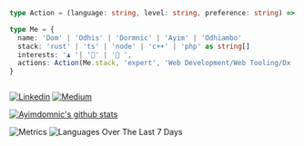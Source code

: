 

```ts
type Action = (language: string, level: string, preference: string) => string

type Me = {
  name: 'Dom' | 'Odhis' | 'Dormnic' | 'Ayim' | 'Odhiambo'
  stack: 'rust' | 'ts' | 'node' | 'c++' | 'php' as string[]
  interests: '♟ '| '🏀' | '🥘 ',
  actions: Action(Me.stack, 'expert', 'Web Development/Web Tooling/Dx ')
}



```

[![Linkedin](https://img.shields.io/badge/LinkedIn-blue.svg?style=for-the-badge&logo=linkedin)](https://www.linkedin.com/in/ayimdom/)
[![Medium](https://img.shields.io/badge/medium-black.svg?style=for-the-badge&logo=medium)](https://medium.com/@ayimdomnic)

[![Ayimdomnic's github stats](https://github-readme-stats.vercel.app/api?username=ayimdomnic&count_private=true&show_icons=true&theme=radical)](https://github.com/ayimdomnic/) 

![Metrics](https://metrics.lecoq.io/ayimdomnic)
![Languages Over The Last 7 Days](https://github-readme-stats.vercel.app/api/wakatime?username=ayimdomnic&layout=compact)

